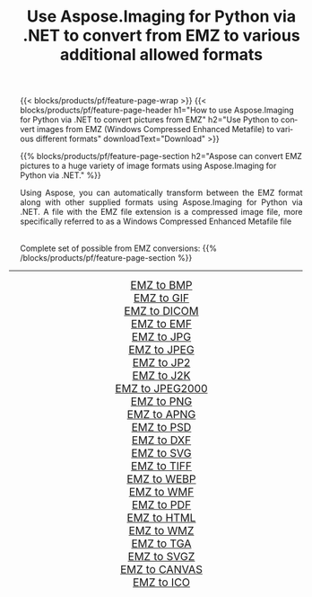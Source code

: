 ﻿---
title: Use Aspose.Imaging for Python via .NET to convert from EMZ to various additional allowed formats 
weight: 3920
url: /python-net/conversion/from/emz/ 
lang: en
langdirlevel: 2
locales: zh-hans,ja,it,ru,de,es,fr,nl,id,lt,pl,pt,vi,tr,ko,zh-hant,ar,hi,th,sv,cs,uk,he
description: You can quickly transform from EMZ(Windows Compressed Enhanced Metafile) into various formats using Aspose.Imaging for Python via .NET.
---

{{< blocks/products/pf/feature-page-wrap >}}
{{< blocks/products/pf/feature-page-header h1="How to use Aspose.Imaging for Python via .NET to convert pictures from EMZ" h2="Use Python to convert images from EMZ (Windows Compressed Enhanced Metafile) to various different formats" downloadText="Download" >}}


{{% blocks/products/pf/feature-page-section  h2="Aspose can convert EMZ pictures to a huge variety of image formats using Aspose.Imaging for Python via .NET." %}}
<p align=justify>Using Aspose, you can automatically transform between the EMZ format along with other supplied formats using Aspose.Imaging for Python via .NET. A file with the EMZ file extension is a compressed image file, more specifically referred to as a Windows Compressed Enhanced Metafile file</p>
<br/>
Complete set of possible from EMZ conversions:
{{% /blocks/products/pf/feature-page-section %}}
<div class="container-fluid productfamilypage bg-gray">
    <div class="convertypes bg-gray agp-content section">
        <div class="container">
		<hr style="margin-left:-20px;"/>
		<div class="row other-converters" style="gap: 10px;font-size: 19px;text-align:center;">
		    <div class='col-md-2 other-converter remove-lp remove-rp'><a href="/imaging/python-net/conversion/emz-to-bmp/" style="padding:15px;">EMZ to BMP</a></div><div class='col-md-2 other-converter remove-lp remove-rp'><a href="/imaging/python-net/conversion/emz-to-gif/" style="padding:15px;">EMZ to GIF</a></div><div class='col-md-2 other-converter remove-lp remove-rp'><a href="/imaging/python-net/conversion/emz-to-dicom/" style="padding:15px;">EMZ to DICOM</a></div><div class='col-md-2 other-converter remove-lp remove-rp'><a href="/imaging/python-net/conversion/emz-to-emf/" style="padding:15px;">EMZ to EMF</a></div><div class='col-md-2 other-converter remove-lp remove-rp'><a href="/imaging/python-net/conversion/emz-to-jpg/" style="padding:15px;">EMZ to JPG</a></div><div class='col-md-2 other-converter remove-lp remove-rp'><a href="/imaging/python-net/conversion/emz-to-jpeg/" style="padding:15px;">EMZ to JPEG</a></div><div class='col-md-2 other-converter remove-lp remove-rp'><a href="/imaging/python-net/conversion/emz-to-jp2/" style="padding:15px;">EMZ to JP2</a></div><div class='col-md-2 other-converter remove-lp remove-rp'><a href="/imaging/python-net/conversion/emz-to-j2k/" style="padding:15px;">EMZ to J2K</a></div><div class='col-md-2 other-converter remove-lp remove-rp'><a href="/imaging/python-net/conversion/emz-to-jpeg2000/" style="padding:15px;">EMZ to JPEG2000</a></div><div class='col-md-2 other-converter remove-lp remove-rp'><a href="/imaging/python-net/conversion/emz-to-png/" style="padding:15px;">EMZ to PNG</a></div><div class='col-md-2 other-converter remove-lp remove-rp'><a href="/imaging/python-net/conversion/emz-to-apng/" style="padding:15px;">EMZ to APNG</a></div><div class='col-md-2 other-converter remove-lp remove-rp'><a href="/imaging/python-net/conversion/emz-to-psd/" style="padding:15px;">EMZ to PSD</a></div><div class='col-md-2 other-converter remove-lp remove-rp'><a href="/imaging/python-net/conversion/emz-to-dxf/" style="padding:15px;">EMZ to DXF</a></div><div class='col-md-2 other-converter remove-lp remove-rp'><a href="/imaging/python-net/conversion/emz-to-svg/" style="padding:15px;">EMZ to SVG</a></div><div class='col-md-2 other-converter remove-lp remove-rp'><a href="/imaging/python-net/conversion/emz-to-tiff/" style="padding:15px;">EMZ to TIFF</a></div><div class='col-md-2 other-converter remove-lp remove-rp'><a href="/imaging/python-net/conversion/emz-to-webp/" style="padding:15px;">EMZ to WEBP</a></div><div class='col-md-2 other-converter remove-lp remove-rp'><a href="/imaging/python-net/conversion/emz-to-wmf/" style="padding:15px;">EMZ to WMF</a></div><div class='col-md-2 other-converter remove-lp remove-rp'><a href="/imaging/python-net/conversion/emz-to-pdf/" style="padding:15px;">EMZ to PDF</a></div><div class='col-md-2 other-converter remove-lp remove-rp'><a href="/imaging/python-net/conversion/emz-to-html/" style="padding:15px;">EMZ to HTML</a></div><div class='col-md-2 other-converter remove-lp remove-rp'><a href="/imaging/python-net/conversion/emz-to-wmz/" style="padding:15px;">EMZ to WMZ</a></div><div class='col-md-2 other-converter remove-lp remove-rp'><a href="/imaging/python-net/conversion/emz-to-tga/" style="padding:15px;">EMZ to TGA</a></div><div class='col-md-2 other-converter remove-lp remove-rp'><a href="/imaging/python-net/conversion/emz-to-svgz/" style="padding:15px;">EMZ to SVGZ</a></div><div class='col-md-2 other-converter remove-lp remove-rp'><a href="/imaging/python-net/conversion/emz-to-canvas/" style="padding:15px;">EMZ to CANVAS</a></div><div class='col-md-2 other-converter remove-lp remove-rp'><a href="/imaging/python-net/conversion/emz-to-ico/" style="padding:15px;">EMZ to ICO</a></div>
                </div>
        </div>
    </div>
</div>
<br/>

